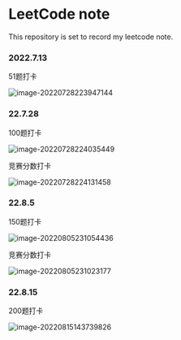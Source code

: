 # LeetCode note

This repository is set to record my leetcode note.

### 2022.7.13

51题打卡

 ![image-20220728223947144](C:\Users\lenovo\AppData\Roaming\Typora\typora-user-images\image-20220728223947144.png)

### 22.7.28

100题打卡

 ![image-20220728224035449](C:\Users\lenovo\AppData\Roaming\Typora\typora-user-images\image-20220728224035449.png)

竞赛分数打卡

 ![image-20220728224131458](C:\Users\lenovo\AppData\Roaming\Typora\typora-user-images\image-20220728224131458.png)

### 22.8.5

150题打卡

 ![image-20220805231054436](C:\Users\lenovo\AppData\Roaming\Typora\typora-user-images\image-20220805231054436.png)

竞赛分数打卡

 ![image-20220805231023177](C:\Users\lenovo\AppData\Roaming\Typora\typora-user-images\image-20220805231023177.png)

### 22.8.15

200题打卡

![image-20220815143739826](C:\Users\lenovo\AppData\Roaming\Typora\typora-user-images\image-20220815143739826.png)